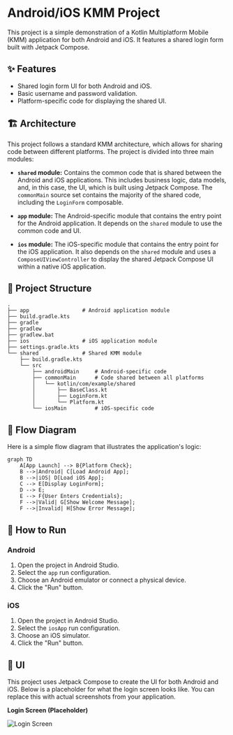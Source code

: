 # Android/iOS KMM Project

This project is a simple demonstration of a Kotlin Multiplatform Mobile (KMM) application for both Android and iOS. It features a shared login form built with Jetpack Compose.

## ✨ Features

- Shared login form UI for both Android and iOS.
- Basic username and password validation.
- Platform-specific code for displaying the shared UI.

## 🏗️ Architecture

This project follows a standard KMM architecture, which allows for sharing code between different platforms. The project is divided into three main modules:

- **`shared` module:** Contains the common code that is shared between the Android and iOS applications. This includes business logic, data models, and, in this case, the UI, which is built using Jetpack Compose. The `commonMain` source set contains the majority of the shared code, including the `LoginForm` composable.

- **`app` module:** The Android-specific module that contains the entry point for the Android application. It depends on the `shared` module to use the common code and UI.

- **`ios` module:** The iOS-specific module that contains the entry point for the iOS application. It also depends on the `shared` module and uses a `ComposeUIViewController` to display the shared Jetpack Compose UI within a native iOS application.

## 📁 Project Structure

```
.
├── app                 # Android application module
├── build.gradle.kts
├── gradle
├── gradlew
├── gradlew.bat
├── ios                 # iOS application module
├── settings.gradle.kts
└── shared              # Shared KMM module
    ├── build.gradle.kts
    └── src
        ├── androidMain     # Android-specific code
        ├── commonMain      # Code shared between all platforms
        │   └── kotlin/com/example/shared
        │       ├── BaseClass.kt
        │       ├── LoginForm.kt
        │       └── Platform.kt
        └── iosMain         # iOS-specific code
```

## 🌊 Flow Diagram

Here is a simple flow diagram that illustrates the application's logic:

```mermaid
graph TD
    A[App Launch] --> B{Platform Check};
    B -->|Android| C[Load Android App];
    B -->|iOS| D[Load iOS App];
    C --> E[Display LoginForm];
    D --> E;
    E --> F{User Enters Credentials};
    F -->|Valid| G[Show Welcome Message];
    F -->|Invalid| H[Show Error Message];
```

## 🚀 How to Run

### Android

1.  Open the project in Android Studio.
2.  Select the `app` run configuration.
3.  Choose an Android emulator or connect a physical device.
4.  Click the "Run" button.

### iOS

1.  Open the project in Android Studio.
2.  Select the `iosApp` run configuration.
3.  Choose an iOS simulator.
4.  Click the "Run" button.

## 📱 UI

This project uses Jetpack Compose to create the UI for both Android and iOS. Below is a placeholder for what the login screen looks like. You can replace this with actual screenshots from your application.

**Login Screen (Placeholder)**

![Login Screen](https_placeholder_for_screenshot)

